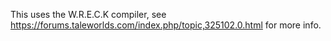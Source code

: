 This uses the W.R.E.C.K compiler, see https://forums.taleworlds.com/index.php/topic,325102.0.html for more info.